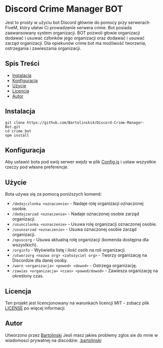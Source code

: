 # Discord Crime Manager BOT
Jest to prosty w użyciu bot Discord głównie do pomocy przy serwerach FiveM, który ułatwi Ci prowadzenie serwera crime. Bot posiada zaawansowany system organizacji. BOT pozwoli głowie organizacji dodawać i usuwać członków jego organizacji oraz dodawać i usuwać zarząd organizacji. Dla opiekunów crime bot ma możliwość tworzenia, ostrzegania i zawieszania organizacji.

## Spis Treści
- [Instalacja](#instalacja)
- [Konfiguracja](#konfiguracja)
- [Użycie](#użycie)
- [Licencja](#licencja)
- [Autor](#autor)

## Instalacja
```
git clone https://github.com/Bartolinski4/Discord-Crime-Manager-Bot.git
cd crime_bot
npm install
```

## Konfiguracja
Aby ustawić bota pod swój serwer wejdz w plik [Config.js](config.js) i ustaw wszystkie rzeczy pod własne preferencje.


## Użycie
Bota używa się za pomocą poniższych komend:

- `/dodajczlonka <oznaczenie>` - Nadaje rolę organizacji oznaczonej osobie.
- `/dodajzarzad <oznaczenie>` - Nadaje oznaczonej osobie zarząd organizacji.
- `/usunczlonka <oznaczenie>` - Usuwa rolę organizacji oznaczonej osobie.
- `/usunzarzad <oznaczenie>` - Usuwa oznaczonej osobie zarząd organizacji.
- `/opuscorg` - Usuwa aktualną rolę organizacji (komenda dostępna dla wszystkich).
- `/orginfo` - Wyświetla listę i ilość osób na roli organizacji.
- `/utworzorg <nazwa org> <założyciel org>` - Tworzy organizację na Discordzie dla danej osoby.
- `/warn <organizacja> <powod> <dowod>` - Ostrzega organizację.
- `/zawias <organizacja> <czas> <powod/dowod>` - Zawiesza organizację na określony czas.


## Licencja
Ten projekt jest licencjonowany na warunkach licencji MIT - zobacz plik [LICENSE](LICENSE) po więcej informacji.


## Autor
Utworzono przez [Bartolinski](https://github.com/Bartolinski4)
Jesli masz jakies problemy zglos sie do mnie w wiadomosci prywatnej na discodzie: [.bartolinski](https://discord.com/users/717048566396354582)